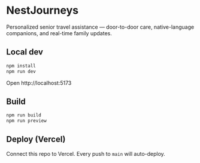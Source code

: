 # NestJourneys
Personalized senior travel assistance — door-to-door care, native-language companions, and real-time family updates.

## Local dev
```bash
npm install
npm run dev
```
Open http://localhost:5173

## Build
```bash
npm run build
npm run preview
```

## Deploy (Vercel)
Connect this repo to Vercel. Every push to `main` will auto-deploy.
